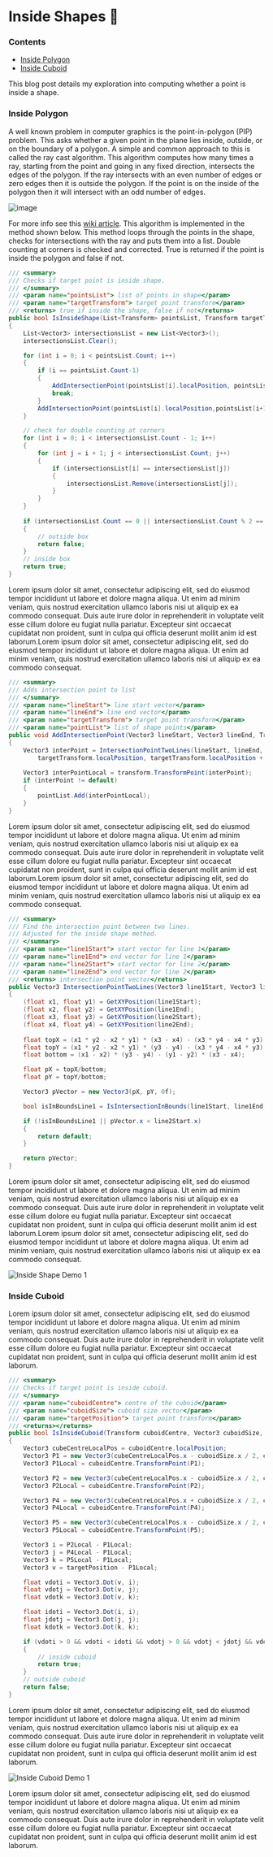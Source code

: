 # Inside Shapes 🎯

### Contents
 - [Inside Polygon](#inside-polygon)
 - [Inside Cuboid](#inside-cuboid)

This blog post details my exploration into computing whether a point is inside a shape.

### Inside Polygon

A well known problem in computer graphics is the point-in-polygon (PIP) problem. This asks whether a given point in the plane lies inside, outside, or on the boundary of a polygon. A simple and common approach to this is called the ray cast algorithm. 
This algorithm computes how many times a ray, starting from the point and going in any fixed direction, intersects the edges of the polygon. If the ray intersects with an even number of edges or zero edges then it is outside the polygon. If the point is on the inside of the polygon then it will intersect with an odd number of edges. 

![image](https://github.com/markom9822/markom9822.github.io/assets/96113848/4f319bf3-7344-4e1d-bd63-cb90c78eea66)

For more info see this [wiki article](https://en.wikipedia.org/wiki/Point_in_polygon#:~:text=Ray%20casting%20algorithm,-See%20also%3A%20Jordan&text=If%20the%20point%20is%20on,an%20odd%20number%20of%20times.). This algorithm is implemented in the method shown below.
This method loops through the points in the shape, checks for intersections with the ray and puts them into a list. Double counting at corners is checked and corrected. True is returned if the point is inside the polygon and false if not.

```cs
/// <summary>
/// Checks if target point is inside shape.
/// </summary>
/// <param name="pointsList"> list of points in shape</param>
/// <param name="targetTransform"> target point transform</param>
/// <returns> true if inside the shape, false if not</returns>
public bool IsInsideShape(List<Transform> pointsList, Transform targetTransform)
{
    List<Vector3> intersectionsList = new List<Vector3>();
    intersectionsList.Clear();

    for (int i = 0; i < pointsList.Count; i++)
    {
        if (i == pointsList.Count-1)
        {
            AddIntersectionPoint(pointsList[i].localPosition, pointsList[0].localPosition, targetTransform, intersectionsList);
            break;
        }
        AddIntersectionPoint(pointsList[i].localPosition,pointsList[i+1].localPosition, targetTransform, intersectionsList);
    }

    // check for double counting at corners
    for (int i = 0; i < intersectionsList.Count - 1; i++)
    {
        for (int j = i + 1; j < intersectionsList.Count; j++)
        {
            if (intersectionsList[i] == intersectionsList[j])
            {
                intersectionsList.Remove(intersectionsList[j]);
            }
        }
    }
        
    if (intersectionsList.Count == 0 || intersectionsList.Count % 2 == 0)
    {
        // outside box
        return false;
    }
    // inside box
    return true;
}    
```

Lorem ipsum dolor sit amet, consectetur adipiscing elit, sed do eiusmod tempor incididunt ut labore et dolore magna aliqua. Ut enim ad minim veniam, quis nostrud exercitation ullamco laboris nisi ut aliquip ex ea commodo consequat. Duis aute irure dolor in reprehenderit in voluptate velit esse cillum dolore eu fugiat nulla pariatur. Excepteur sint occaecat cupidatat non proident, sunt in culpa qui officia deserunt mollit anim id est laborum.Lorem ipsum dolor sit amet, consectetur adipiscing elit, sed do eiusmod tempor incididunt ut labore et dolore magna aliqua. Ut enim ad minim veniam, quis nostrud exercitation ullamco laboris nisi ut aliquip ex ea commodo consequat.

```cs
/// <summary>
/// Adds intersection point to list
/// </summary>
/// <param name="lineStart"> line start vector</param>
/// <param name="lineEnd"> line end vector</param>
/// <param name="targetTransform"> target point transform</param>
/// <param name="pointList"> list of shape points</param>
public void AddIntersectionPoint(Vector3 lineStart, Vector3 lineEnd, Transform targetTransform,  List<Vector3> pointList)
{
    Vector3 interPoint = IntersectionPointTwoLines(lineStart, lineEnd,
        targetTransform.localPosition, targetTransform.localPosition + targetTransform.right);
        
    Vector3 interPointLocal = transform.TransformPoint(interPoint);
    if (interPoint != default)
    {
        pointList.Add(interPointLocal);
    }
}
```

Lorem ipsum dolor sit amet, consectetur adipiscing elit, sed do eiusmod tempor incididunt ut labore et dolore magna aliqua. Ut enim ad minim veniam, quis nostrud exercitation ullamco laboris nisi ut aliquip ex ea commodo consequat. Duis aute irure dolor in reprehenderit in voluptate velit esse cillum dolore eu fugiat nulla pariatur. Excepteur sint occaecat cupidatat non proident, sunt in culpa qui officia deserunt mollit anim id est laborum.Lorem ipsum dolor sit amet, consectetur adipiscing elit, sed do eiusmod tempor incididunt ut labore et dolore magna aliqua. Ut enim ad minim veniam, quis nostrud exercitation ullamco laboris nisi ut aliquip ex ea commodo consequat.


```cs
/// <summary>
/// Find the intersection point between two lines.
/// Adjusted for the inside shape method.
/// </summary>
/// <param name="line1Start"> start vector for line 1</param>
/// <param name="line1End"> end vector for line 1</param>
/// <param name="line2Start"> start vector for line 2</param>
/// <param name="line2End"> end vector for line 2</param>
/// <returns> intersection point vector</returns>
public Vector3 IntersectionPointTwoLines(Vector3 line1Start, Vector3 line1End, Vector3 line2Start, Vector3 line2End)
{
    (float x1, float y1) = GetXYPosition(line1Start);
    (float x2, float y2) = GetXYPosition(line1End);
    (float x3, float y3) = GetXYPosition(line2Start);
    (float x4, float y4) = GetXYPosition(line2End);
        
    float topX = (x1 * y2 - x2 * y1) * (x3 - x4) - (x3 * y4 - x4 * y3) * (x1 - x2);
    float topY = (x1 * y2 - x2 * y1) * (y3 - y4) - (x3 * y4 - x4 * y3) * (y1 - y2);
    float bottom = (x1 - x2) * (y3 - y4) - (y1 - y2) * (x3 - x4);

    float pX = topX/bottom;
    float pY = topY/bottom;

    Vector3 pVector = new Vector3(pX, pY, 0f);

    bool isInBoundsLine1 = IsIntersectionInBounds(line1Start, line1End, pVector);

    if (!isInBoundsLine1 || pVector.x < line2Start.x)
    { 
        return default;
    }

    return pVector;
}
```

Lorem ipsum dolor sit amet, consectetur adipiscing elit, sed do eiusmod tempor incididunt ut labore et dolore magna aliqua. Ut enim ad minim veniam, quis nostrud exercitation ullamco laboris nisi ut aliquip ex ea commodo consequat. Duis aute irure dolor in reprehenderit in voluptate velit esse cillum dolore eu fugiat nulla pariatur. Excepteur sint occaecat cupidatat non proident, sunt in culpa qui officia deserunt mollit anim id est laborum.Lorem ipsum dolor sit amet, consectetur adipiscing elit, sed do eiusmod tempor incididunt ut labore et dolore magna aliqua. Ut enim ad minim veniam, quis nostrud exercitation ullamco laboris nisi ut aliquip ex ea commodo consequat.

![Inside Shape Demo 1](https://github.com/markom9822/markom9822.github.io/assets/96113848/6df23fbc-0471-4d97-8565-96c14d7a2c0f)

### Inside Cuboid

Lorem ipsum dolor sit amet, consectetur adipiscing elit, sed do eiusmod tempor incididunt ut labore et dolore magna aliqua. Ut enim ad minim veniam, quis nostrud exercitation ullamco laboris nisi ut aliquip ex ea commodo consequat. Duis aute irure dolor in reprehenderit in voluptate velit esse cillum dolore eu fugiat nulla pariatur. Excepteur sint occaecat cupidatat non proident, sunt in culpa qui officia deserunt mollit anim id est laborum.

```cs
/// <summary>
/// Checks if target point is inside cuboid.
/// </summary>
/// <param name="cuboidCentre"> centre of the cuboid</param>
/// <param name="cuboidSize"> cuboid size vector</param>
/// <param name="targetPosition"> target point transform</param>
/// <returns></returns>
public bool IsInsideCuboid(Transform cuboidCentre, Vector3 cuboidSize, Vector3 targetPosition)
{
    Vector3 cubeCentreLocalPos = cuboidCentre.localPosition;
    Vector3 P1 = new Vector3(cubeCentreLocalPos.x - cuboidSize.x / 2, cubeCentreLocalPos.y - cuboidSize.y / 2, cubeCentreLocalPos.z - cuboidSize.z / 2);
    Vector3 P1Local = cuboidCentre.TransformPoint(P1);

    Vector3 P2 = new Vector3(cubeCentreLocalPos.x - cuboidSize.x / 2, cubeCentreLocalPos.y - cuboidSize.y / 2, cubeCentreLocalPos.z + cuboidSize.z / 2);
    Vector3 P2Local = cuboidCentre.TransformPoint(P2);

    Vector3 P4 = new Vector3(cubeCentreLocalPos.x + cuboidSize.x / 2, cubeCentreLocalPos.y - cuboidSize.y / 2, cubeCentreLocalPos.z - cuboidSize.z / 2);
    Vector3 P4Local = cuboidCentre.TransformPoint(P4);

    Vector3 P5 = new Vector3(cubeCentreLocalPos.x - cuboidSize.x / 2, cubeCentreLocalPos.y + cuboidSize.y / 2, cubeCentreLocalPos.z - cuboidSize.z / 2);
    Vector3 P5Local = cuboidCentre.TransformPoint(P5);

    Vector3 i = P2Local - P1Local;
    Vector3 j = P4Local - P1Local;
    Vector3 k = P5Local - P1Local;
    Vector3 v = targetPosition - P1Local;

    float vdoti = Vector3.Dot(v, i);
    float vdotj = Vector3.Dot(v, j);
    float vdotk = Vector3.Dot(v, k);

    float idoti = Vector3.Dot(i, i);
    float jdotj = Vector3.Dot(j, j);
    float kdotk = Vector3.Dot(k, k);

    if (vdoti > 0 && vdoti < idoti && vdotj > 0 && vdotj < jdotj && vdotk > 0 && vdotk < kdotk)
    {
        // inside cuboid
        return true;
    }
    // outside cuboid
    return false;
}
```

Lorem ipsum dolor sit amet, consectetur adipiscing elit, sed do eiusmod tempor incididunt ut labore et dolore magna aliqua. Ut enim ad minim veniam, quis nostrud exercitation ullamco laboris nisi ut aliquip ex ea commodo consequat. Duis aute irure dolor in reprehenderit in voluptate velit esse cillum dolore eu fugiat nulla pariatur. Excepteur sint occaecat cupidatat non proident, sunt in culpa qui officia deserunt mollit anim id est laborum.

![Inside Cuboid Demo 1](https://github.com/markom9822/markom9822.github.io/assets/96113848/b0f7b382-f7e0-48e3-8d57-7267db31cb02)

Lorem ipsum dolor sit amet, consectetur adipiscing elit, sed do eiusmod tempor incididunt ut labore et dolore magna aliqua. Ut enim ad minim veniam, quis nostrud exercitation ullamco laboris nisi ut aliquip ex ea commodo consequat. Duis aute irure dolor in reprehenderit in voluptate velit esse cillum dolore eu fugiat nulla pariatur. Excepteur sint occaecat cupidatat non proident, sunt in culpa qui officia deserunt mollit anim id est laborum.



